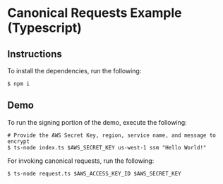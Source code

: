 # Canonical Requests Example (Typescript)

## Instructions

To install the dependencies, run the following:

```
$ npm i
```

## Demo

To run the signing portion of the demo, execute the following:
```
# Provide the AWS Secret Key, region, service name, and message to encrypt
$ ts-node index.ts $AWS_SECRET_KEY us-west-1 ssm "Hello World!"
```

For invoking canonical requests, run the following:
```
$ ts-node request.ts $AWS_ACCESS_KEY_ID $AWS_SECRET_KEY 
```